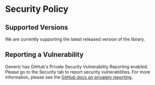 # Security Policy

## Supported Versions

We are currently supporting the latest released version of the library.

## Reporting a Vulnerability

Generic has GitHub's Private Security Vulnerability Reporting enabled. Please
go to the Security tab to report security vulnerabilities. For more
information, please see the  [GitHub docs on privately reporting](
https://docs.github.com/en/code-security/security-advisories/guidance-on-reporting-and-writing/privately-reporting-a-security-vulnerability#privately-reporting-a-security-vulnerability).
